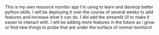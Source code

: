 This is my own resource monitor app I'm using to learn and develop better python skills. I will be deploying it over the course of several weeks to add features and increase what it can do.
I did add the streamlit UI to make it easier to interact with. I will be adding more features in the future as i grow or find new things to probe that are under the surface of normal monitors!